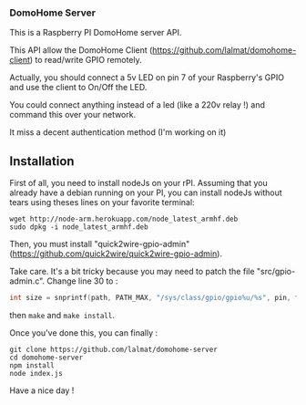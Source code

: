 ### DomoHome Server

This is a Raspberry PI DomoHome server API.

This API allow the DomoHome Client (https://github.com/lalmat/domohome-client) to read/write GPIO remotely.

Actually, you should connect a 5v LED on pin 7 of your Raspberry's GPIO and use the client to On/Off the LED.

You could connect anything instead of a led (like a 220v relay !) and command this over your network.

It miss a decent authentication method (I'm working on it)

## Installation
First of all, you need to install nodeJs on your rPI. Assuming that you already have a debian running on your PI, you can install nodeJs without tears using theses lines on your favorite terminal:  
```batch
wget http://node-arm.herokuapp.com/node_latest_armhf.deb   
sudo dpkg -i node_latest_armhf.deb
```

Then, you must install "quick2wire-gpio-admin" (https://github.com/quick2wire/quick2wire-gpio-admin).

Take care. It's a bit tricky because you may need to patch the file "src/gpio-admin.c". Change line 30 to :
```C
int size = snprintf(path, PATH_MAX, "/sys/class/gpio/gpio%u/%s", pin, filenam$
```

then <code>make</code> and <code>make install</code>.

Once you've done this, you can finally :
```batch
git clone https://github.com/lalmat/domohome-server
cd domohome-server
npm install  
node index.js
```

Have a nice day !
